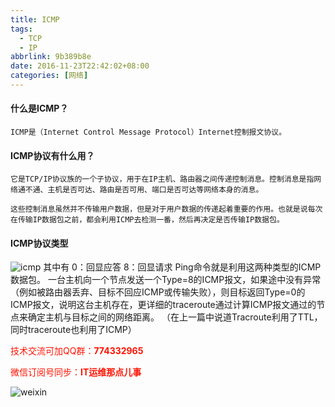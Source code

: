 ```yaml
---
title: ICMP
tags: 
  - TCP
  - IP
abbrlink: 9b389b8e
date: 2016-11-23T22:42:02+08:00
categories: [网络]
---
```


#### 什么是ICMP？
	ICMP是（Internet Control Message Protocol）Internet控制报文协议。

#### ICMP协议有什么用？
	它是TCP/IP协议族的一个子协议，用于在IP主机、路由器之间传递控制消息。控制消息是指网络通不通、主机是否可达、路由是否可用、端口是否可达等网络本身的消息。
<!-- more -->
	这些控制消息虽然并不传输用户数据，但是对于用户数据的传递起着重要的作用。也就是说每次在传输IP数据包之前，都会利用ICMP去检测一番，然后再决定是否传输IP数据包。

#### ICMP协议类型
![icmp](http://dl-blog.laoxianyu.cn/icmp_2.png)
其中有 0：回显应答 
       8：回显请求
Ping命令就是利用这两种类型的ICMP数据包。
一台主机向一个节点发送一个Type=8的ICMP报文，如果途中没有异常（例如被路由器丢弃、目标不回应ICMP或传输失败），则目标返回Type=0的ICMP报文，说明这台主机存在，更详细的traceroute通过计算ICMP报文通过的节点来确定主机与目标之间的网络距离。
（在上一篇中说道Tracroute利用了TTL，同时traceroute也利用了ICMP）

<font color=#ff1201>技术交流可加QQ群：**774332965**<br></font>

<font color=#ff1201>微信订阅号同步：**IT运维那点儿事**</font>

![weixin](http://dl-blog.laoxianyu.cn/weixindy.jpg)

